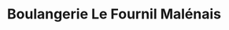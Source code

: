 ---
title: "Boulangerie Le Fournil Malénais"
url: /la-malene/boulangerie-le-fournil-malenais/
shop: Bäckerei
---